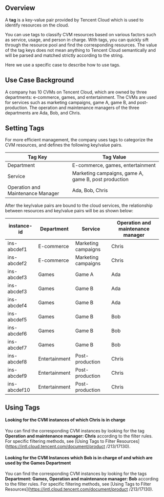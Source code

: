## Overview

A **tag** is a key-value pair provided by Tencent Cloud which is used to identify resources on the cloud.

You can use tags to classify CVM resources based on various factors such as service, usage, and person in charge. With tags, you can quickly sift through the resource pool and find the corresponding resources. The value of the tag keys does not mean anything to Tencent Cloud semantically and will be parsed and matched strictly according to the string.

Here we use a specific case to describe how to use tags.

## Use Case Background

A company has 10 CVMs on Tencent Cloud, which are owned by three departments: e-commerce, games, and entertainment. The CVMs are used for services such as marketing campaigns, game A, game B, and post-production. The operation and maintenance managers of the three departments are Ada, Bob, and Chris.

## Setting Tags

For more efficient management, the company uses tags to categorize the CVM resources, and defines the following key/value pairs.

| Tag Key     | Tag Value                             |
| ---------- | ---------------------------------- |
| Department       | E-commerce, games, entertainment                   |
| Service       | Marketing campaigns, game A, game B, post production |
| Operation and Maintenance Manager | Ada, Bob, Chris                   |

After the key/value pairs are bound to the cloud services, the relationship between resources and key/value pairs will be as shown below:

| instance-id  | Department | Service     | Operation and maintenance manager |
| ------------ | ---- | -------- | ---------- |
| ins-abcdef1  | E-commerce | Marketing campaigns | Chris       |
| ins-abcdef2  | E-commerce | Marketing campaigns | Chris       |
| ins-abcdef3  | Games | Game A   | Ada       |
| ins-abcdef3  | Games | Game B   | Ada       |
| ins-abcdef4  | Games | Game B   | Ada       |
| ins-abcdef5  | Games | Game B   | Bob       |
| ins-abcdef6  | Games | Game B   | Bob       |
| ins-abcdef7  | Games | Game B   | Bob       |
| ins-abcdef8  | Entertainment | Post-production | Chris       |
| ins-abcdef9  | Entertainment | Post-production | Chris       |
| ins-abcdef10  | Entertainment | Post-production | Chris       |

## Using Tags

#### Looking for the CVM instances of which Chris is in charge

You can find the corresponding CVM instances by looking for the tag **Operation and maintenance manager: Chris** according to the filter rules. For specific filtering methods, see [Using Tags to Filter Resources](https://intl.cloud.tencent.com/document/product /213/17130).

#### Looking for the CVM Instances which Bob is in charge of and which are used by the Games Department

You can find the corresponding CVM instances by looking for the tags **Department: Games, Operation and maintenance manager: Bob** according to the filter rules. For specific filtering methods, see [Using Tags to Filter Resources](https://intl.cloud.tencent.com/document/product /213/17130).
